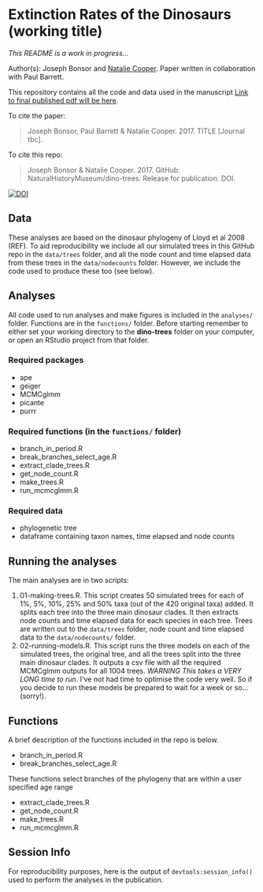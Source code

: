 # Extinction Rates of the Dinosaurs (working title)

*This README is a work in progress...*

Author(s): Joseph Bonsor and [Natalie Cooper](mailto:natalie.cooper.@nhm.ac.uk). Paper written in collaboration with Paul Barrett.  

This repository contains all the code and data used in the manuscript [Link to final published pdf will be here]().

To cite the paper: 
> Joseph Bonsor, Paul Barrett \& Natalie Cooper. 2017. TITLE [Journal tbc].

To cite this repo: 
> Joseph Bonsor \& Natalie Cooper. 2017. GitHub: NaturalHistoryMuseum/dino-trees: Release for publication. DOI.

[![DOI]()]()

## Data
These analyses are based on the dinosaur phylogeny of Lloyd et al 2008 (REF). 
To aid reproducibility we include all our simulated trees in this GitHub repo in the `data/trees` folder, and all the node count and time elapsed data from these trees in the `data/nodecounts` folder. However, we include the code used to produce these too (see below).

## Analyses
All code used to run analyses and make figures is included in the `analyses/` folder. Functions are in the `functions/` folder. Before starting remember to either set your working directory to the **dino-trees** folder on your computer, or open an RStudio project from that folder.

### Required packages
* ape
* geiger
* MCMCglmm 
* picante
* purrr

### Required functions (in the `functions/` folder)
* branch_in_period.R         
* break_branches_select_age.R 
* extract_clade_trees.R      
* get_node_count.R            
* make_trees.R                
* run_mcmcglmm.R

### Required data
* phylogenetic tree
* dataframe containing taxon names, time elapsed and node counts

## Running the analyses 
The main analyses are in two scripts:

1. 01-making-trees.R. This script creates 50 simulated trees for each of 1%, 5%, 10%, 25% and 50% taxa (out of the 420 original taxa) added. It splits each tree into the three main dinosaur clades. It then extracts node counts and time elapsed data for each species in each tree. Trees are written out to the `data/trees` folder, node count and time elapsed data to the `data/nodecounts/` folder. 
2. 02-running-models.R. This script runs the three models on each of the simulated trees, the original tree, and all the trees split into the three main dinosaur clades. It outputs a csv file with all the required MCMCglmm outputs for all 1004 trees. *WARNING This takes a VERY LONG time to run*. I've not had time to optimise the code very well. So if you decide to run these models be prepared to wait for a week or so... (sorry!).

## Functions
A brief description of the functions included in the repo is below.

* branch_in_period.R         
* break_branches_select_age.R 

These functions select branches of the phylogeny that are within a user specified age range

* extract_clade_trees.R      
* get_node_count.R            
* make_trees.R                
* run_mcmcglmm.R

## Session Info
For reproducibility purposes, here is the output of `devtools:session_info()` used to perform the analyses in the publication.
